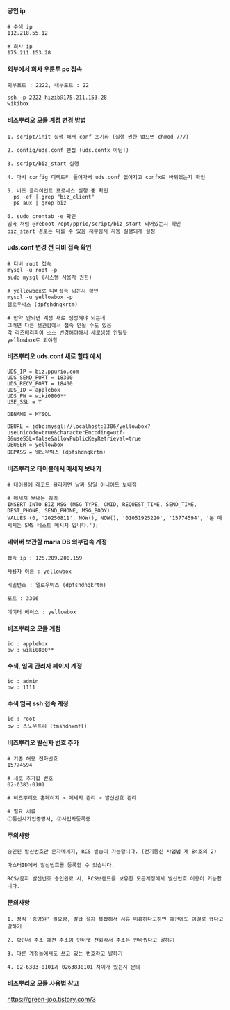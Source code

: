 #### 공인 ip
```less
# 수색 ip
112.218.55.12

# 회사 ip
175.211.153.28
```

#### 외부에서 회사 우툰투 pc 접속
```less
외부포트 : 2222, 내부포트 : 22

ssh -p 2222 hizib@175.211.153.28
wikibox
```

#### 비즈뿌리오 모듈 계정 변경 방법
```less
1. script/init 실행 해서 conf 초기화 (실행 권한 없으면 chmod 777)

2. config/uds.conf 편집 (uds.confx 아님!)

3. script/biz_start 실행 

4. 다시 config 디렉토리 들어가서 uds.conf 없어지고 confx로 바뀌었는지 확인
 
5. 비즈 클라이언트 프로세스 실행 중 확인
  ps -ef | grep "biz_client"
  ps aux | grep biz

6. sudo crontab -e 확인
임곡 처럼 @reboot /opt/pprio/script/biz_start 되어있는지 확인
biz_start 경로는 다를 수 있음 재부팅시 자동 실행되게 설정
```

#### uds.conf 변경 전 디비 접속 확인
```less
# 디비 root 접속
mysql -u root -p
sudo mysql (시스템 사용자 권한)

# yellowbox로 디비접속 되는지 확인
mysql -u yellowbox -p
엘로우박스 (dpfshdnqkrtm)

# 만약 안되면 계정 새로 생성해야 되는데
그러면 다른 보관함에서 접속 안될 수도 있음
각 라즈베리파이 소스 변경해야해서 새로생성 안될듯
yellowbox로 되야함
```

#### 비즈뿌리오 uds.conf 새로 할떄 예시
```less
UDS_IP = biz.ppurio.com
UDS_SEND_PORT = 18300
UDS_RECV_PORT = 18400
UDS_ID = applebox
UDS_PW = wiki0800**
USE_SSL = Y

DBNAME = MYSQL

DBURL = jdbc:mysql://localhost:3306/yellowbox?useUnicode=true&characterEncoding=utf-8&useSSL=false&allowPublicKeyRetrieval=true
DBUSER = yellowbox
DBPASS = 엘노우박스 (dpfshdnqkrtm)
```

#### 비즈뿌리오 테이블에서 메세지 보내기
```less
# 테이블에 레코드 올라가면 날짜 당일 아니어도 보내짐

# 메세지 보내는 쿼리
INSERT INTO BIZ_MSG (MSG_TYPE, CMID, REQUEST_TIME, SEND_TIME, DEST_PHONE, SEND_PHONE, MSG_BODY) 
VALUES (0, '20250811', NOW(), NOW(), '01051925220', '15774594', '본 메시지는 SMS 테스트 메시지 입니다.');
```

#### 네이버 보관함 maria DB 외부접속 계정
```less
접속 ip : 125.209.200.159

사용자 이름 : yellowbox

비밀번호 : 엘로우박스 (dpfshdnqkrtm)

포트 : 3306

데이터 베이스 : yellowbox
```

#### 비즈뿌리오 모듈 계정
```less
id : applebox
pw : wiki0800**
```

#### 수색, 임곡 관리자 페이지 계정
```less
id : admin
pw : 1111
```

#### 수색 임곡 ssh 접속 계정
```less
id : root
pw : 스노우트리 (tmshdnxmfl)
```

#### 비즈뿌리오 발신자 번호 추가
```less
# 기존 허용 전화번호
15774594

# 새로 추가할 번호
02-6383-0101

# 비즈뿌리오 홈페이지 > 메세지 관리 > 발신번호 관리

# 필요 서류
①통신사가입증명서, ②사업자등록증
```

#### 주의사항
```less
승인된 발신번호만 문자메세지, RCS 발송이 가능합니다. (전기통신 사업법 제 84조의 2)

마스터ID에서 발신번호를 등록할 수 있습니다.

RCS/문자 발신번호 승인완료 시, RCS브랜드를 보유한 모든계정에서 발신번호 이용이 가능합니다.
```

#### 문의사항
```less
1. 정식 '증명원' 필요함, 발급 절차 복잡해서 서류 미흡하다고하면 예전에도 이걸로 했다고 말하기

2. 확인서 주소 예전 주소임 인터넷 전화라서 주소는 안바꿨다고 말하기

3. 다른 계정들에서도 쓰고 있는 번호라고 말하기

4. 02-6383-0101과 0263830101 차이가 있는지 문의
```



#### 비즈뿌리오 모듈 사용법 참고
https://green-joo.tistory.com/3







